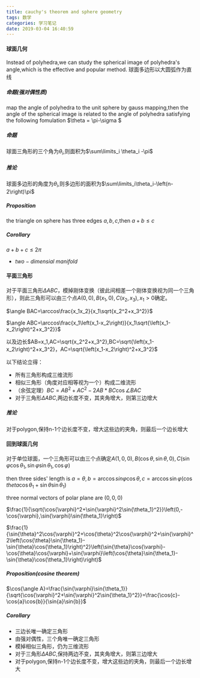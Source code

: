 ```yaml
---
title: cauchy's theorem and sphere geometry
tags: 数学
categories: 学习笔记
date: 2019-03-04 16:40:59
---
```


<script type="text/x-mathjax-config">
  MathJax.Hub.Config({tex2jax: {inlineMath: [['$','$'], ['\\(','\\)']]}});
</script>
<script type="text/javascript" async
  src="https://wujilingfeng.top/MathJax/MathJax.js?config=TeX-AMS_CHTML">
</script>


<!--more-->

#### 球面几何
Instead of polyhedra,we can study the spherical image of polyhedra's angle,which is the effective and popular method.
球面多边形以大圆弧作为直线

##### 命题(强对偶性质)
map the angle of polyhedra to the unit sphere by gauss mapping,then the angle of the spherical image is related to the angle of polyhedra satisfying the following fomulation
$\theta = \pi-\sigma $

##### 命题

球面三角形的三个角为$\theta_i$,则面积为$\sum\limits_i \theta_i -\pi$

##### 推论

球面多边形的角度为$\theta_i$,则多边形的面积为$\sum\limits_i\theta_i-\left(n-2\right)\pi$
##### Proposition

the triangle on sphere has three edges $a,b,c$,then $a+b\le c$
##### Corollary 
$a+b+c\le 2\pi$
* $two-dimensial\ manifold$

#### 平面三角形

对于平面三角形$\Delta ABC$，模掉刚体变换（彼此间相差一个刚体变换视为同一个三角形），则此三角形可以由三个点$A\left(0,0\right),B\left(x_1,0\right),C\left(x_2,x_3\right),x_1>0$确定。

$\angle BAC=\arccos\frac{x_1x_2}{x_1\sqrt{x_2^2+x_3^2}}$

$\angle ABC=\arccos\frac{x_1\left(x_1-x_2\right)}{x_1\sqrt{\left(x_1-x_2\right)^2+x_3^2}}$

以及边长$AB=x_1,AC=\sqrt{x_2^2+x_3^2},BC=\sqrt{\left(x_1-x_2\right)^2+x_3^2}，AC=\sqrt{\left(x_1-x_2\right)^2+x_3^2}$

以下结论立得：

* 所有三角形构成三维流形
* 相似三角形（角度对应相等视为一个）构成二维流形
* （余弦定理）$BC=AB^2+AC^2-2AB*BC\cos{\angle BAC}$
* 对于三角形$\Delta ABC$,两边长度不变，其夹角增大，则第三边增大

##### 推论

对于polygon,保持n-1个边长度不变，增大这些边的夹角，则最后一个边长增大

#### 回到球面几何

对于单位球面，一个三角形可以由三个点确定$A\left(1,0,0\right),B\left(\cos{\theta},\sin{\theta},0\right),C\left(\sin{\varphi}\cos{\theta_1},\sin{\varphi}\sin{\theta_1},\cos{\varphi}\right)$

then three sides' length is $a=\theta, b=\arccos{sin{\varphi}\cos{\theta}},c=\arccos{\sin{\varphi}\left(\cos{theta}\cos{\theta_1}+\sin{\theta}\sin{\theta_1}\right)}$

three normal vectors of polar plane are $\left(0,0,0\right)$

$\frac{1}{\sqrt{\cos{\varphi}^2+\sin{\varphi}^2\sin{\theta_1}^2}}\left(0,-\cos{\varphi},\sin{\varphi}\sin{\theta_1}\right)$

$\frac{1}{\sin{\theta}^2\cos{\varphi}^2+\cos{\theta}^2\cos{\varphi}^2+\sin{\varphi}^2\left(\cos{\theta}\sin{\theta_1}-\sin{\theta}\cos{\theta_1}\right)^2}\left(\sin{\theta}\cos{\varphi}-\cos{\theta}\cos{\varphi}+\sin{\varphi}\left(\cos{\theta}\sin{\theta_1}-\sin{\theta}\cos{\theta_1}\right)\right)$

##### Proposition(cosine theorem)

$\cos{\angle A}=\frac{\sin{\varphi}\sin{\theta_1}}{\sqrt{\cos{\varphi}^2+\sin{\varphi}^2\sin{\theta_1}^2}}=\frac{\cos{c}-\cos{a}\cos{b}}{\sin{a}\sin{b}}$

##### Corollary

* 三边长唯一确定三角形
* 由强对偶性，三个角唯一确定三角形
* 模掉相似三角形，仍为三维流形
* 对于三角形$\Delta ABC$,保持两边不变，其夹角增大，则第三边增大
* 对于polygon,保持n-1个边长度不变，增大这些边的夹角，则最后一个边长增大